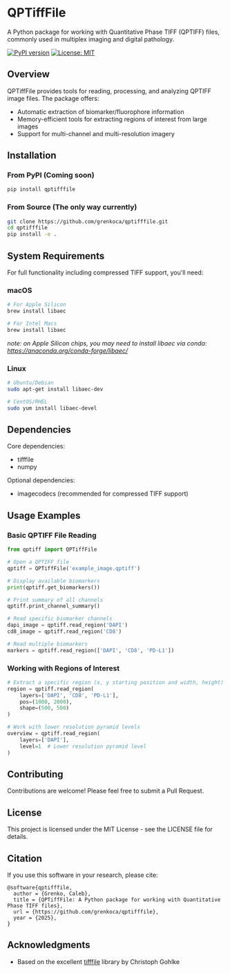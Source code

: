 # QPTiffFile

A Python package for working with Quantitative Phase TIFF (QPTIFF) files, commonly used in multiplex imaging and digital pathology.

[![PyPI version](https://badge.fury.io/py/qptifffile.svg)](https://badge.fury.io/py/qptifffile)
[![License: MIT](https://img.shields.io/badge/License-MIT-yellow.svg)](https://opensource.org/licenses/MIT)

## Overview

QPTiffFile provides tools for reading, processing, and analyzing QPTIFF image files. The package offers:

- Automatic extraction of biomarker/fluorophore information
- Memory-efficient tools for extracting regions of interest from large images
- Support for multi-channel and multi-resolution imagery

## Installation

### From PyPI (Coming soon)

```bash
pip install qptifffile
```


### From Source (The only way currently)

```bash
git clone https://github.com/grenkoca/qptifffile.git
cd qptifffile
pip install -e .
```

## System Requirements

For full functionality including compressed TIFF support, you'll need:

### macOS

```bash
# For Apple Silicon
brew install libaec

# For Intel Macs
brew install libaec
```

_note: on Apple Silicon chips, you may need to install libaec via conda: https://anaconda.org/conda-forge/libaec/_


### Linux

```bash
# Ubuntu/Debian
sudo apt-get install libaec-dev

# CentOS/RHEL
sudo yum install libaec-devel
```

## Dependencies

Core dependencies:

- tifffile
- numpy

Optional dependencies:

- imagecodecs (recommended for compressed TIFF support)

## Usage Examples

### Basic QPTIFF File Reading

```python
from qptiff import QPTiffFile

# Open a QPTIFF file
qptiff = QPTiffFile('example_image.qptiff')

# Display available biomarkers
print(qptiff.get_biomarkers())

# Print summary of all channels
qptiff.print_channel_summary()

# Read specific biomarker channels
dapi_image = qptiff.read_region('DAPI')
cd8_image = qptiff.read_region('CD8')

# Read multiple biomarkers
markers = qptiff.read_region(['DAPI', 'CD8', 'PD-L1'])
```

### Working with Regions of Interest

```python
# Extract a specific region (x, y starting position and width, height)
region = qptiff.read_region(
    layers=['DAPI', 'CD8', 'PD-L1'],
    pos=(1000, 2000),
    shape=(500, 500)
)

# Work with lower resolution pyramid levels
overview = qptiff.read_region(
    layers=['DAPI'],
    level=1  # Lower resolution pyramid level
)
```

## Contributing

Contributions are welcome! Please feel free to submit a Pull Request.

## License

This project is licensed under the MIT License - see the LICENSE file for details.

## Citation

If you use this software in your research, please cite:

```
@software{qptifffile,
  author = {Grenko, Caleb},
  title = {QPTiffFile: A Python package for working with Quantitative Phase TIFF files},
  url = {https://github.com/grenkoca/qptifffile},
  year = {2025},
}
```

## Acknowledgments

- Based on the excellent [tifffile](https://github.com/cgohlke/tifffile) library by Christoph Gohlke
